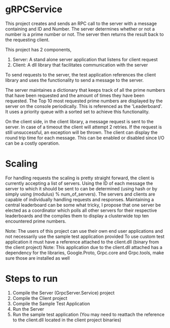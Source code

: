 # gRPCService

This project creates and sends an RPC call to the server with a message containing and ID and Number. The server determines
whether or not a number is a prime number or not. The server then returns the result back to the requesting client.

This project has 2 components,
  1. Server: A stand alone server application that listens for client request
  2. Client: A dll library that facilitates communication with the server

To send requests to the server, the test application references the client library and uses the functionality to send a 
message to the server. 

The server maintaines a dictionary that keeps track of all the prime numbers that have been requested and the amount of times they have been requested. 
The Top 10 most requested prime numbers are displayed by the server on the console periodically. This is referenced as the 'Leaderboard'. It uses a priority queue with a sorted set to achieve this functionality. 

On the client side, in the client library, a message request is sent to the server. In case of a timeout the client will attempt 2 retries. If the request is still unsuccessful, an exception will be thrown.
The client can display the round trip time for each message. This can be enabled or disabled since I/O can be a costly operation.

# Scaling
For handling requests the scaling is pretty straight forward, the client is currently accepting a list of servers. Using the ID of each message the server to which it should be sent to can be determined (using hash or by simply using (modulus) % num_of_servers). The servers and clients are capable of individually handling requests and responses.
Maintaining a central leaderboard can be some what tricky, I propose that one server be elected as a coordinator which polls all other servers for their respective leaderboards and the compiles them to display a clusterwide top ten encountered prime numbers.


Note:
The users of this project can use their own end user applications and not necessarily use the sample test application provided
To use custom test application it must have a reference attached to the client.dll (binary from the client project)
Note: This application due to the client.dll attached has a dependency for the libraries, Google.Proto, Grpc.core and Grpc.tools, make sure those are installed as well


# Steps to run
  1. Compile the Server (GrpcServer.Service) project
  2. Compile the Client project
  3. Compile the Sample Test Application
  4. Run the Server
  5. Run the sample test application (You may need to reattach the reference to the client.dll located in the client project binaries)
